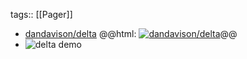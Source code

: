 tags:: [[Pager]]

- [dandavison/delta](https://github.com/dandavison/delta)
  @@html: <a href="https://github.com/dandavison/delta/"><img src="https://github-readme-stats-astronomer.vercel.app/api/pin/?username=dandavison&repo=delta&theme=tokyonight" alt="dandavison/delta"/></a>@@
- ![delta demo](https://user-images.githubusercontent.com/52205/87230973-412eb900-c381-11ea-8aec-cc200290bd1b.png)